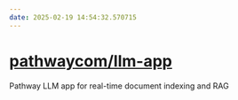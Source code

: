```yaml
---
date: 2025-02-19 14:54:32.570715
---
```


# [pathwaycom/llm-app](https://github.com/pathwaycom/llm-app)

Pathway LLM app for real-time document indexing and RAG